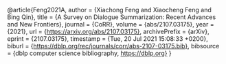 @article{Feng2021A,
  author    = {Xiachong Feng and
               Xiaocheng Feng and
               Bing Qin},
  title     = {A Survey on Dialogue Summarization: Recent Advances and New Frontiers},
  journal   = {CoRR},
  volume    = {abs/2107.03175},
  year      = {2021},
  url       = {https://arxiv.org/abs/2107.03175},
  archivePrefix = {arXiv},
  eprint    = {2107.03175},
  timestamp = {Tue, 20 Jul 2021 15:08:33 +0200},
  biburl    = {https://dblp.org/rec/journals/corr/abs-2107-03175.bib},
  bibsource = {dblp computer science bibliography, https://dblp.org}
}
